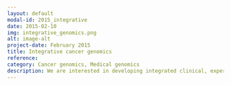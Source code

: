 ```yaml
---
layout: default
modal-id: 2015_integrative
date: 2015-02-10
img: integrative_genomics.png
alt: image-alt
project-date: February 2015
title: Integrative cancer genomics
reference: 
category: Cancer genomics, Medical genomics
description: We are interested in developing integrated clinical, experimental, and computational approaches to solve important challenges in medical genomics, especially cancer treatment. The advent of affordable high-throughput sequencing and molecular technologies are now allowing us to study cancer genomics and biology directly in large cohorts of patient tumors. As a former member of the <a class="txt" href="http://cbio.mskcc.org/research/sander-research-group/index.html">Sander group</a> at Memorial Sloan-Kettering Cancer Center, we have experience from participation in several tumor characterization projects in The Cancer Genome Atlas (TCGA). Here we have contributed data analysis and tools for management and analysis of the massive cancer genomics datasets (see <a class="txt" href="http://cran.r-project.org/web/packages/cgdsr/index.html">CGDSR</a>, <a class="txt" href="http://www.ncbi.nlm.nih.gov/pubmed/22588877">Cerami 2012</a>, <a class="txt" href="http://www.ncbi.nlm.nih.gov/pubmed/23550210">Gao 2013</a>). Additionally, we have collaborated with multiple clinical cancer research groups on integrative analysis to address relevant clinical questions (<a class="txt" href="http://www.ncbi.nlm.nih.gov/pubmed/24285872">Hakimi 2013</a>, <a class="txt" href="http://www.ncbi.nlm.nih.gov/pubmed/24332042">Li 2013</a>, <a class="txt" href="http://www.ncbi.nlm.nih.gov/pubmed/25748237">Barlin 2015</a>,  <a class="txt" href="http://www.ncbi.nlm.nih.gov/pubmed/25676555">Hakimi 2015</a>). We plan to engage in new cancer genomics collaborations with excellent experimental and clinical groups at GIS and in Singapore.
---
```

